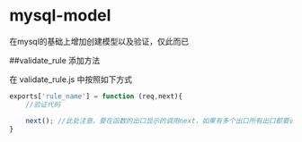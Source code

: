 # mysql-model
在mysql的基础上增加创建模型以及验证，仅此而已



##validate_rule 添加方法


在 validate_rule.js 中按照如下方式

```js
exports['rule_name'] = function (req,next){
    //验证代码

    next(); //此处注意，要在函数的出口显示的调用next，如果有多个出口所有出口都要调用，不然会验证出错。
}

```



